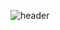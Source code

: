 ![header](https://MUNGMATE.vercel.app/api?type=wave&color=auto&height=300&section=header&text=capsule%20render&fontSize=90)
